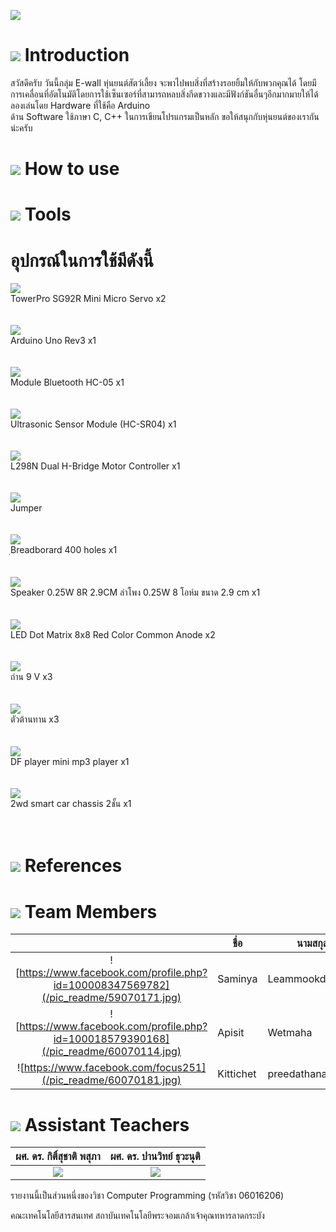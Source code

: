 ![](/pic_readme/logo.jpg)

# ![](/pic_readme/1.jpg) Introduction
สวัสดีครับ วันนี้กลุ่ม E-wall หุ่นยนต์สัตว์เลี้ยง จะพาไปพบสิ่งที่สร้างรอยยิ้มให้กับพวกคุณได้ 
โดยมีการเคลื่อนที่อัตโนมัติโดยการใช้เซ็นเซอร์ที่สามารถหลบสิ่งกีดขวางและมีฟังก์ชันอื่นๆอีกมากมายให้ได้ลองเล่นโดย Hardware ที่ใช้คือ Arduino  
ด้าน Software ใช้ภาษา C, C++ ในการเขียนโปรแกรมเป็นหลัก
ขอให้สนุกกับหุ่นยนต์ของเรากันน่ะครับ

# ![](/pic_readme/2.jpg) How to use

# ![](/pic_readme/4.jpg) Tools
  # อุปกรณ์ในการใช้มีดังนี้
  ![](/pic_readme/tool1.jpg)
  <br>TowerPro SG92R Mini Micro Servo x2
  <br>
  <br>
  <br>
  ![](/pic_readme/tool3.jpg)
  <br>Arduino Uno Rev3 x1
  <br>
  <br>
  <br>
  ![](/pic_readme/tool4.jpg)
  <br> Module Bluetooth HC-05 x1
  <br>
  <br>
  <br>
  ![](/pic_readme/tool5.jpg)
  <br>Ultrasonic Sensor Module (HC-SR04) x1
  <br>
  <br>
  <br>
  ![](/pic_readme/tool10.jpg)
  <br>L298N Dual H-Bridge Motor Controller x1
  <br>
  <br>
  <br>
  ![](/pic_readme/tool2.jpg)
  <br>Jumper 
  <br>
  <br>
  <br>
  ![](/pic_readme/tool6.jpg)
  <br>ฺBreadborard 400 holes x1
  <br>
  <br>
  <br>
  ![](/pic_readme/tool7.jpg)
  <br>Speaker 0.25W 8R 2.9CM ลำโพง 0.25W 8 โอห์ม ขนาด 2.9 cm x1
  <br>
  <br>
  <br>
  ![](/pic_readme/tool9.jpg)
  <br>LED Dot Matrix 8x8 Red Color Common Anode x2
  <br>
  <br>
  <br>
  ![](/pic_readme/tool8.jpg)
  <br>ถ่าน 9 V x3
  <br>
  <br>
  <br>
  ![](/pic_readme/tool11.jpg)
  <br>ตัวต้านทาน x3
  <br>
  <br>
  <br>
  ![](/pic_readme/tool12.jpg)
  <br>DF player mini mp3 player x1
  <br>
  <br>
  <br>
  ![](/pic_readme/tool13.jpg)
  <br>2wd smart car chassis 2ชั้น x1
  <br>
  <br>
  <br>
  
  
# ![](/pic_readme/5.jpg) References


# ![](/pic_readme/6.jpg) Team Members
|  |ชื่อ|นามสกุล|GitHub Username|รหัสนักศึกษา|
|:-:|--|------|---------------|---------|
|![https://www.facebook.com/profile.php?id=100008347569782](/pic_readme/59070171.jpg)|Saminya|Leammookda|[@it59070171](https://github.com/it59070171)|59070171|
|![https://www.facebook.com/profile.php?id=100018579390168](/pic_readme/60070114.jpg)|Apisit|Wetmaha|[@Apisit60070114](https://github.com/Apisit60070114)|60070114|
|![https://www.facebook.com/focus251](/pic_readme/60070181.jpg)|Kittichet|preedathanaphong|[@Focus565](https://github.com/Focus565)|60070181|


# ![](/pic_readme/8.jpg) Assistant Teachers
|ผศ. ดร. กิติ์สุชาติ พสุภา|ผศ. ดร. ปานวิทย์ ธุวะนุติ|
|:-:|:-:|
|![](/pic_readme/AjOng.jpg)|![](/pic_readme/AjPanwit.jpg)|

รายงานนี้เป็นส่วนหนึ่งของวิชา Computer Programming (รหัสวิชา 06016206)

คณะเทคโนโลยีสารสนเทศ สถาบันเทคโนโลยีพระจอมเกล้าเจ้าคุณทหารลาดกระบัง
